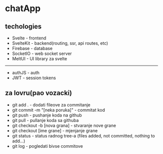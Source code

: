 # chatApp

## techologies
- Svelte - frontend
- SvelteKit - backend(routing, ssr, api routes, etc)
- Firebase - database 
- SocketIO - web socket server
- MeltUI - UI library za svelte

----------------------------------------------------

- authJS - auth
- JWT - session tokens

## za lovru(pao vozacki)

- git add . - dodati fileove za commitanje
- git commit -m "[neka poruka]" - commitat kod
- git push - pushanje koda na github
- git pull - pullanje koda sa githuba
- git checkout -b [nova grana] - stvaranje nove grane
- git checkout [ime grane] - mjenjanje grane
- git status - status radnog tree-a (files added, not committed, nothing to add...)
- git log - pogledati bivse commitove